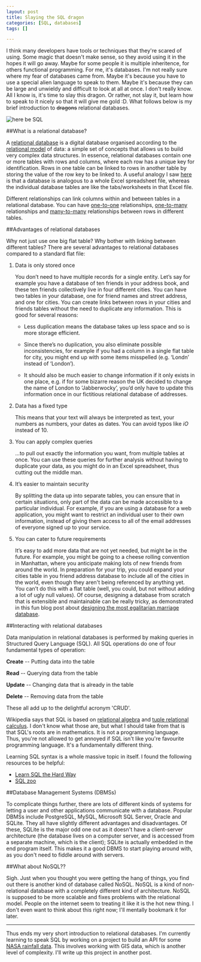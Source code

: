 ```yaml
---
layout: post
title: Slaying the SQL dragon
categories: [SQL, databases]
tags: []

---
```


I think many developers have tools or techniques that they're scared of using. Some magic that doesn't make sense, so they avoid using it in the hopes it will go away. Maybe for some people it is multiple inheritence, for others functional programming. For me, it's databases. I'm not really sure where my fear of databases came from. Maybe it's because you have to use a special alien language to speak to them. Maybe it's because they can be large and unwieldy and difficult to look at all at once. I don't really know. All I know is, it's time to slay this dragon. Or rather, not slay it, but learn how to speak to it nicely so that it will give me gold :D. What follows below is my brief introduction to <s>dragons</s> relational databases.

<img src="https://upload.wikimedia.org/wikipedia/commons/5/57/19360-black-chinese-dragon-1920x1080-artistic-wallpaper.jpg" title= "here be SQL" style="margin: 0 auto;"/>

##What is a relational database?

A [relational database](https://en.wikipedia.org/wiki/Relational_database) is a digital database organised according to the [relational model](https://en.wikipedia.org/wiki/Relational_model) of data: a simple set of concepts that allows us to build very complex data structures. In essence, relational databases contain one or more tables with rows and columns, where each row has a unique key for identification. Rows in one table can be linked to rows in another table by storing the value of the row key to be linked to. A useful analogy I saw [here](http://sql.learncodethehardway.org/book/introduction.html) is that a database is analogous to a whole Excel spreadsheet file, whereas the individual database tables are like the tabs/worksheets in that Excel file.

Different relationships can link columns within and between tables in a relational database. You can have [one-to-one](http://www.databaseprimer.com/pages/relationship_1to1/) relationships, [one-to-many](http://www.databaseprimer.com/pages/relationship_1tox/) relationships and [many-to-many](http://www.databaseprimer.com/pages/relationship_xtox/) relationships between rows in different tables.

##Advantages of relational databases

Why not just use one big flat table? Why bother with linking between different tables? There are several advantages to relational databases compared to a standard flat file:

1. Data is only stored once

    You don’t need to have multiple records for a single entity. Let’s say for example you have a database of ten friends in your address book, and these ten friends collectively live in four different cities. You can have two tables in your database, one for friend names and street address, and one for cities. You can create links between rows in your cities and friends tables without the need to duplicate any information. This is good for several reasons:

    - Less duplication means the database takes up less space and so is more storage efficient.

    - Since there’s no duplication, you also eliminate possible inconsistencies, for example if you had a column in a single flat table for city, you might end up with some items misspelled (e.g. ‘Londn’ instead of ‘London’).

    - It should also be much easier to change information if it only exists in one place, e.g. if for some bizarre reason the UK decided to change the name of London to ’Jabberwocky’, you’d only have to update this information once in our fictitious relational database of addresses.

2. Data has a fixed type

    This means that your text will always be interpreted as text, your numbers as numbers, your dates as dates. You can avoid typos like *iO* instead of 10.

3. You can apply complex queries

    ...to pull out exactly the information you want, from multiple tables at once. You can use these queries for further analysis without having to duplicate your data, as you might do in an Excel spreadsheet, thus cutting out the middle man.

4. It’s easier to maintain security

    By splitting the data up into separate tables, you can ensure that in certain situations, only part of the data can be made accessible to a particular individual. For example, if you are using a database for a web application, you might want to restrict an individual user to their own information, instead of giving them access to all of the email addresses of everyone signed up to your service.

5. You can cater to future requirements

    It’s easy to add more data that are not yet needed, but might be in the future. For example, you might be going to a cheese rolling convention in Manhattan, where you anticipate making lots of new friends from around the world. In preparation for your trip, you could expand your cities table in you friend address database to include all of the cities in the world, even though they aren't being referenced by anything yet. You can’t do this with a flat table (well, you could, but not without adding a lot of ugly null values). Of course, designing a database from scratch that is extensible and maintainable can be really tricky, as demonstrated in this fun blog post about [designing the most egalitarian marriage database](http://qntm.org/gay).

##Interacting with relational databases

Data manipulation in relational databases is performed by making queries in Structured Query Language (SQL). All SQL operations do one of four fundamental types of operation:

   **Create** -- Putting data into the table

   **Read** -- Querying data from the table

   **Update** -- Changing data that is already in the table

   **Delete** -- Removing data from the table

These all add up to the delightful acronym 'CRUD'.

Wikipedia says that SQL is based on [relational algebra](https://en.wikipedia.org/wiki/Relational_algebra) and [tuple relational calculus](https://en.wikipedia.org/wiki/Tuple_relational_calculus). I don't know what those are, but what I should take from that is that SQL's roots are in mathematics. It is not a programming language. Thus, you're not allowed to get annoyed if SQL isn't like you're favourite programming language. It's a fundamentally different thing.

Learning SQL syntax is a whole massive topic in itself. I found the following resources to be helpful:

- [Learn SQL the Hard Way](http://sql.learncodethehardway.org/book/)
- [SQL zoo](http://sqlzoo.net/w/index.php?title=SQL_Tutorial&redirect=no)

##Database Management Systems (DBMSs)

To complicate things further, there are lots of different kinds of systems for letting a user and other applications communicate with a database. Popular DBMSs include PostgreSQL, MySQL, Microsoft SQL Server, Oracle and SQLite. They all have slightly different advantages and disadvantages. Of these, SQLite is the major odd one out as it doesn't have a client-server architecture (the database lives on a computer server, and is accessed from a separate machine, which is the client); SQLite is actually embedded in the end program itself. This makes it a good DBMS to start playing around with, as you don't need to fiddle around with servers.

##What about NoSQL??

Sigh. Just when you thought you were getting the hang of things, you find out there is another kind of database called NoSQL. NoSQL is a kind of non-relational database with a completely different kind of architecture. NoSQL is supposed to be more scalable and fixes problems with the relational model. People on the internet seem to treating it like it is the hot new thing. I don't even want to think about this right now; I'll mentally bookmark it for later.

---------------------------------------------------------------------------------------------------------------

Thus ends my very short introduction to relational databases. I'm currently learning to speak SQL by working on a project to build an API for some [NASA rainfall data](http://neo.sci.gsfc.nasa.gov/view.php?datasetId=TRMM_3B43D&date=2015-09-01). This involves working with GIS data, which is another level of complexity. I'll write up this project in another post.



